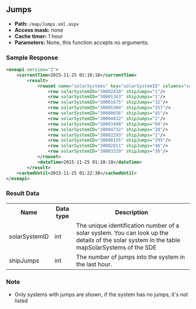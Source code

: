 ## Jumps

* __Path:__ ``/map/Jumps.xml.aspx``
* __Access mask:__ none
* __Cache timer:__ 1 hour
* __Parameters:__ None, this function accepts no arguments.

### Sample Response

```xml
<eveapi version="2">
    <currentTime>2015-11-25 01:10:18</currentTime>
        <result>
            <rowset name="solarSystems" key="solarSystemID" columns="solarSystemID,shipJumps">
                <row solarSystemID="30002410" shipJumps="1"/>
                <row solarSystemID="30001343" shipJumps="1"/>
                <row solarSystemID="30001675" shipJumps="32"/>
                <row solarSystemID="30005304" shipJumps="357"/>
                <row solarSystemID="30000656" shipJumps="45"/>
                <row solarSystemID="30004832" shipJumps="2"/>
                <row solarSystemID="30003498" shipJumps="60"/>
                <row solarSystemID="30004732" shipJumps="20"/>
                <row solarSystemID="30002293" shipJumps="1"/>
                <row solarSystemID="30000155" shipJumps="295"/>
                <row solarSystemID="30002811" shipJumps="46"/>
                <row solarSystemID="30003329" shipJumps="36"/>
            </rowset>
            <dataTime>2015-11-25 01:10:18</dataTime>
        </result>
    <cachedUntil>2015-11-25 01:22:38</cachedUntil>
</eveapi>
```

### Result Data

<table>
    <tbody>
        <tr>
            <th>Name</th>
            <th>Data type</th>
            <th>Description</th>
        </tr>
        <tr>
            <td>solarSystemID</td>
            <td>int</td>
            <td>The unique identification number of a solar system. You can look up the details of the solar system in the table mapSolarSystems of the SDE</td>
        </tr>
        <tr>
            <td>shipJumps</td>
            <td>int</td>
            <td>The number of jumps into the system in the last hour.</td>
        </tr>
    </tbody>
</table>

### Note
* Only systems with jumps are shown, if the system has no jumps, it's not listed
